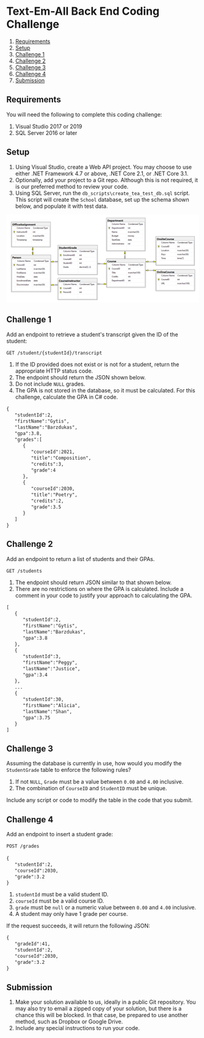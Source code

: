 # Text-Em-All Back End Coding Challenge


1. [Requirements](#requirements)
2. [Setup](#setup)
3. [Challenge 1](#challenge-1)
4. [Challenge 2](#challenge-2)
5. [Challenge 3](#challenge-3)
6. [Challenge 4](#challenge-4)
7. [Submission](#submission)

<a name="requirements"></a>
## Requirements

You will need the following to complete this coding challenge:

1. Visual Studio 2017 or 2019
2. SQL Server 2016 or later

<a name="setup"></a>
## Setup

1. Using Visual Studio, create a Web API project.  You may choose to use either
   .NET Framework 4.7 or above, .NET Core 2.1, or .NET Core 3.1.
2. Optionally, add your project to a Git repo.  Although this is not required,
   it is our preferred method to review your code.
3. Using SQL Server, run the `db_scripts\create_tea_test_db.sql` script.  This script will create the `School` database, set up the schema shown below, and populate it with test data.

![school-db-schema](readme_assets/db_schema.png)

<a name="challenge-1"></a>
## Challenge 1

Add an endpoint to retrieve a student's transcript given the ID of the student:

```
GET /student/{studentId}/transcript
```

1. If the ID provided does not exist or is not for a student, return the appropriate HTTP status code.
2. The endpoint should return the JSON shown below.
3. Do not include `NULL` grades.
4. The GPA is not stored in the database, so it must be calculated.  For this
   challenge, calculate the GPA in C# code.

```
{
   "studentId":2,
   "firstName":"Gytis",
   "lastName":"Barzdukas",
   "gpa":3.8,
   "grades":[
      {
         "courseId":2021,
         "title":"Composition",
         "credits":3,
         "grade":4
      },
      {
         "courseId":2030,
         "title":"Poetry",
         "credits":2,
         "grade":3.5
      }
   ]
}
```

<a name="challenge-2"></a>
## Challenge 2

Add an endpoint to return a list of students and their GPAs.  

```
GET /students
```

1. The endpoint should return JSON similar to that shown below.
2. There are no restrictions on where the GPA is calculated.  Include a comment in
   your code to justify your approach to calculating the GPA.

```
[
   {
      "studentId":2,
      "firstName":"Gytis",
      "lastName":"Barzdukas",
      "gpa":3.8
   },
   {
      "studentId":3,
      "firstName":"Peggy",
      "lastName":"Justice",
      "gpa":3.4
   },
   ...
   {
      "studentId":30,
      "firstName":"Alicia",
      "lastName":"Shan",
      "gpa":3.75
   }
]
```

<a name="challenge-3"></a>
## Challenge 3

Assuming the database is currently in use, how would you 
modify the `StudentGrade` table to enforce the following rules?

1. If not `NULL`, `Grade` must be a value between `0.00` and `4.00` inclusive.
2. The combination of `CourseID` and `StudentID` must be unique.

Include any script or code to modify the table in the code that you submit.

<a name="challenge-4"></a>
## Challenge 4

Add an endpoint to insert a student grade:

```
POST /grades

{
   "studentId":2,
   "courseId":2030,
   "grade":3.2
}
```

1. `studentId` must be a valid student ID.
2. `courseId` must be a valid course  ID.
3. `grade` must be `null` or a numeric value between `0.00` and `4.00`
   inclusive.
4. A student may only have 1 grade per course.

If the request succeeds, it will return the following JSON:

```
{
   "gradeId":41,
   "studentId":2,
   "courseId":2030,
   "grade":3.2
}
```
 
<a name="submission"></a>
## Submission

1. Make your solution available to us, ideally in a public Git repository.  You
   may also try to email a zipped copy of your solution, but there is a
   chance this will be blocked.  In that case, be prepared to use another
   method, such as Dropbox or Google Drive.
2. Include any special instructions to run your code.